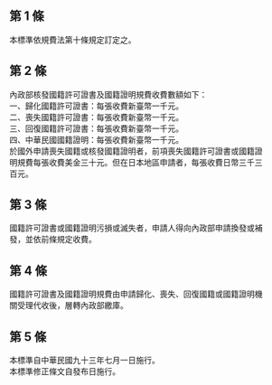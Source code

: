 第 1 條
-------
本標準依規費法第十條規定訂定之。

第 2 條
-------
內政部核發國籍許可證書及國籍證明規費收費數額如下：  
一、歸化國籍許可證書：每張收費新臺幣一千元。  
二、喪失國籍許可證書：每張收費新臺幣一千元。  
三、回復國籍許可證書：每張收費新臺幣一千元。  
四、中華民國國籍證明：每張收費新臺幣一千元。  
於國外申請喪失國籍或核發國籍證明者，前項喪失國籍許可證書或國籍證  
明規費每張收費美金三十元。但在日本地區申請者，每張收費日幣三千三  
百元。

第 3 條
-------
國籍許可證書或國籍證明污損或滅失者，申請人得向內政部申請換發或補  
發，並依前條規定收費。

第 4 條
-------
國籍許可證書及國籍證明規費由申請歸化、喪失、回復國籍或國籍證明機  
關受理代收後，層轉內政部繳庫。

第 5 條
-------
本標準自中華民國九十三年七月一日施行。  
本標準修正條文自發布日施行。

